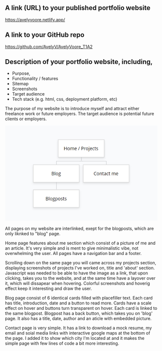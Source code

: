 ## A link (URL) to your published portfolio website

https://avelyvoore.netlify.app/

## A link to your GitHub repo

https://github.com/AvelyV/AvelyVoore_T1A2

## Description of your portfolio website, including,
- Purpose,
- Functionality / features
- Sitemap
- Screenshots
- Target audience
- Tech stack (e.g. html, css, deployment platform, etc)

The purpose of my website is to introduce myself and attract either freelance work or future employers. 
The target audience is potential future clients or employers.

![Sitemap](sitemap1.png)

All pages on my website are interlinked, exept for the blogposts, 
which are only liknked to "blog" page. 

Home page features about me section which consist of a picture of me and an article. It's very simple and is ment to give minimalistic vibe, not overwhelming the user. All pages have a navigation bar and a footer. 

Scrolling down on the same page you will came across my projects section, displaying screenshots of projects I've worked on, title and 'about' section. Javascript was needed to be able to have the image as a link, that upon clicking, takes you to the website, and at the same time have a layover over it, which will dissapear when hovering. Colorful screenshots and hoverig effect keep it interesting and draw the user. 

Blog page consist of 6 identical cards filled with placefiller text. Each card has title, introduction, date and a button to read more. Cards have a scale effect on hover and buttons turn transparent on hover. Each card is linked to the same blogpost. Blogpost has a back button, which takes you on 'blog' page. It also has a title, date, author and an aticle with embedded picture. 

Contact page is very simple. It has a link to download a mock resume, my email and soial media links with interactive google maps at the bottom of the page. I added it to show which city I'm located at and it makes the simple page with few lines of code a bit more interesting.


